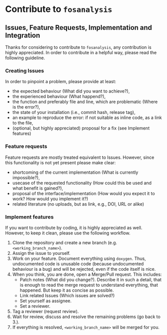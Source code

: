 # Contribute to `fosanalysis`

## Issues, Feature Requests, Implementation and Integration
Thanks for considering to contribute to `fosanalysis`, any contribution is highly appreciated.
In order to contribute in a helpful way, please read the following guideline.

### Creating Issues
In order to pinpoint a problem, please provide at least:
- the expected behaviour (What did you want to achieve?),
- the experienced behaviour (What happend?),
- the function and preferably file and line, which are problematic (Where is the error?),
- the state of your installation (i.e., commit hash, release tag),
- an example to reproduce the error: if not suitable as inline code, as a link to the file,
- (optional, but highly appreciated) proposal for a fix (see Implement features)

### Feature requests
Feature requests are mostly treated equivalent to Issues.
However, since this functionality is not yet present please make clear:
- shortcoming of the current implementation (What is currently impossible?),
- usecase of the requested functionality (How could this be used and what benefit is gained?),
- proposal of the interface/implementation (How would you expect it to work? How would you implement it?)
- related literature (no uploads, but as link, e.g., DOI, URL or alike)

### Implement features
If you want to contribute by coding, it is highly appreciated as well.
However, to keep it clean, please use the following workflow.
1. Clone the repository and create a new branch (e.g. `<working_branch_name>`).
2. Assign the issue to yourself.
3. Work on your feature. Document everything using `doxygen`.
  Thus, undocumented code is unusable code (because undocumented behaviour is a bug) and will be rejected, even if the code itself is nice.
4. When you think, you are done, open a Merge/Pull request.
  This includes: 
    - Patch notes (What did you change?).
      Describe it in such a detail, that is enough to read the merge request to understand everything, that happened.
      But keep it as concise as possible. 
    - Link related Issues (Which issues are solved?)
    - Set yourself as assignee.
    - Set a reviewer.
5. Tag a reviewer (request review).
6. Wait for review, discuss and resolve the remaining problems (go back to 3.).
7. If everything is resolved, `<working_branch_name>` will be merged for you.
